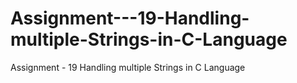 # Assignment---19-Handling-multiple-Strings-in-C-Language
Assignment - 19 Handling multiple Strings in C Language
